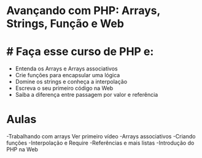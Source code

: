 #  Avançando com PHP: Arrays, Strings, Função e Web

# # Faça esse curso de PHP e:

- Entenda os Arrays e Arrays associativos
- Crie funções para encapsular uma lógica
- Domine os strings e conheça a interpolação
- Escreva o seu primeiro código na Web
- Saiba a diferença entre passagem por valor e referência

#  Aulas

-Trabalhando com arrays Ver primeiro vídeo
-Arrays associativos
-Criando funções
-Interpolação e Require
-Referências e mais listas
-Introdução do PHP na Web
